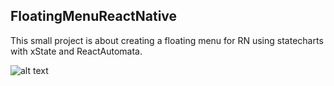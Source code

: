 ## FloatingMenuReactNative

This small project is about creating a floating menu for RN using statecharts with xState and ReactAutomata.

![alt text](https://i.imgur.com/QVap7K4.png)
